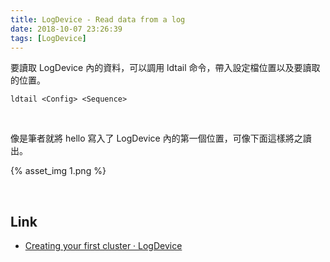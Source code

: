 ```yaml
---
title: LogDevice - Read data from a log
date: 2018-10-07 23:26:39
tags: [LogDevice]
---
```


要讀取 LogDevice 內的資料，可以調用 ldtail 命令，帶入設定檔位置以及要讀取的位置。  

<!-- More -->

    ldtail <Config> <Sequence>

<br/>


像是筆者就將 hello 寫入了 LogDevice 內的第一個位置，可像下面這樣將之讀出。  

{% asset_img 1.png %}

<br/>


Link
----
* [Creating your first cluster · LogDevice](https://logdevice.io/docs/FirstCluster.html)
